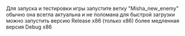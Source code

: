 Для запуска и тестировки игры запустите ветку "Misha_new_enemy" обычно она всегла актуальна и не поломана
для быстрой загрузки можно запустить версию Release x86 (только x86)
более медленная версия Debug x86
